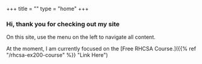 +++
title = ""
type = "home"
+++

### Hi, thank you for checking out my site

On this site, use the menu on the left to navigate all content.

At the moment, I am currently focused on the [Free RHCSA Course.]({{% ref "/rhcsa-ex200-course" %}} "Link Here")
